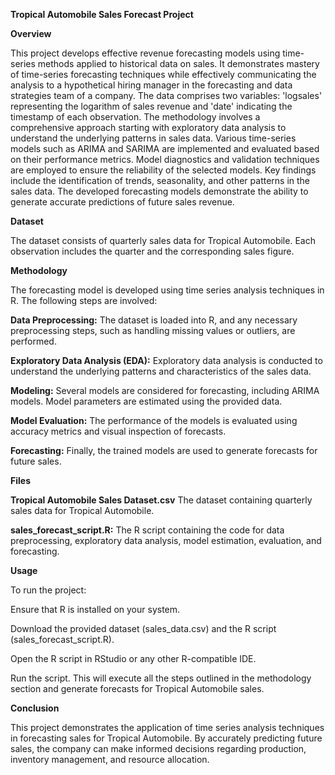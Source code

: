 **Tropical Automobile Sales Forecast Project**


**Overview**

This project develops effective revenue forecasting models using time-series methods applied to historical data on sales. It demonstrates mastery of time-series forecasting techniques while effectively communicating the analysis to a hypothetical hiring manager in the forecasting and data strategies team of a company. The data comprises two variables: 'logsales' representing the logarithm of sales revenue and 'date' indicating the timestamp of each observation. The methodology involves a comprehensive approach starting with exploratory data analysis to understand the underlying patterns in sales data. Various time-series models such as ARIMA and SARIMA are implemented and evaluated based on their performance metrics. Model diagnostics and validation techniques are employed to ensure the reliability of the selected models. Key findings include the identification of trends, seasonality, and other patterns in the sales data. The developed forecasting models demonstrate the ability to generate accurate predictions of future sales revenue.


**Dataset**

The dataset consists of quarterly sales data for Tropical Automobile. Each observation includes the quarter and the corresponding sales figure.


**Methodology**

The forecasting model is developed using time series analysis techniques in R. The following steps are involved:

**Data Preprocessing:** The dataset is loaded into R, and any necessary preprocessing steps, such as handling missing values or outliers, are performed.

**Exploratory Data Analysis (EDA):** Exploratory data analysis is conducted to understand the underlying patterns and characteristics of the sales data.

**Modeling:** Several models are considered for forecasting, including ARIMA models. Model parameters are estimated using the provided data.

**Model Evaluation:** The performance of the models is evaluated using accuracy metrics and visual inspection of forecasts.

**Forecasting:** Finally, the trained models are used to generate forecasts for future sales.


**Files**

**Tropical Automobile Sales Dataset.csv** The dataset containing quarterly sales data for Tropical Automobile.

**sales_forecast_script.R:** The R script containing the code for data preprocessing, exploratory data analysis, model estimation, evaluation, and forecasting.


**Usage**

To run the project:

Ensure that R is installed on your system.

Download the provided dataset (sales_data.csv) and the R script (sales_forecast_script.R).

Open the R script in RStudio or any other R-compatible IDE.

Run the script. This will execute all the steps outlined in the methodology section and generate forecasts for Tropical Automobile sales.


**Conclusion**

This project demonstrates the application of time series analysis techniques in forecasting sales for Tropical Automobile. By accurately predicting future sales, the company can make informed decisions regarding production, inventory management, and resource allocation.

